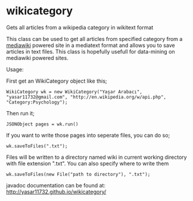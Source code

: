 wikicategory
============

Gets all articles from a wikipedia category in wikitext format

This class can be used to get all articles from specified category
from a [mediawiki](http://www.mediawiki.org/wiki/MediaWiki) powered site in a mediatext format and allows you
to save articles in text files. This class is hopefully usefull for
data-mining on mediawiki powered sites.

Usage:

First get an WikiCategory object like this;

    WikiCategory wk = new WikiCategory("Yaşar Arabacı", "yasar11732@gmail.com", "http://en.wikipedia.org/w/api.php", "Category:Psychology");
    
Then run it;

    JSONObject pages = wk.run()
    
If you want to write those pages into seperate files, you can do so;

    wk.saveToFiles(".txt");
    
Files will be written to a directory named wiki in current working directory with file extension ".txt". You can also specify where to write them

    wk.saveToFiles(new File("path to directory"), ".txt");
    
javadoc documentation can be found at: http://yasar11732.github.io/wikicategory/
    
    
     
     
